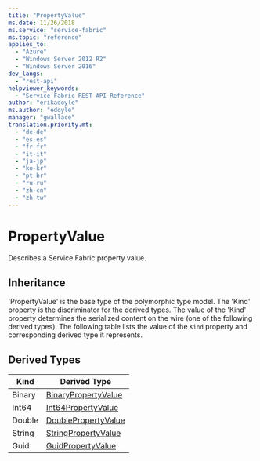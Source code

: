 ```yaml
---
title: "PropertyValue"
ms.date: 11/26/2018
ms.service: "service-fabric"
ms.topic: "reference"
applies_to: 
  - "Azure"
  - "Windows Server 2012 R2"
  - "Windows Server 2016"
dev_langs: 
  - "rest-api"
helpviewer_keywords: 
  - "Service Fabric REST API Reference"
author: "erikadoyle"
ms.author: "edoyle"
manager: "gwallace"
translation.priority.mt: 
  - "de-de"
  - "es-es"
  - "fr-fr"
  - "it-it"
  - "ja-jp"
  - "ko-kr"
  - "pt-br"
  - "ru-ru"
  - "zh-cn"
  - "zh-tw"
---
```

# PropertyValue

Describes a Service Fabric property value.
## Inheritance

'PropertyValue' is the base type of the polymorphic type model. The 'Kind' property is the discriminator for the derived types. 
The value of the 'Kind' property determines the serialized content on the wire (one of the following derived types). 
The following table lists the value of the `Kind` property and corresponding derived type it represents.
## Derived Types

| Kind | Derived Type |
| --- | --- | 
| Binary | [BinaryPropertyValue](sfclient-v64-model-binarypropertyvalue.md) |
| Int64 | [Int64PropertyValue](sfclient-v64-model-int64propertyvalue.md) |
| Double | [DoublePropertyValue](sfclient-v64-model-doublepropertyvalue.md) |
| String | [StringPropertyValue](sfclient-v64-model-stringpropertyvalue.md) |
| Guid | [GuidPropertyValue](sfclient-v64-model-guidpropertyvalue.md) |

